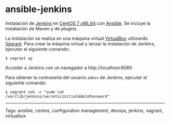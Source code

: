 # ansible-jenkins
Instalación de [Jenkins](https://jenkins.io/) en [CentOS 7 x86_64](https://www.centos.org/) con [Ansible](https://www.ansible.com/). Se incluye la instalación de Maven y de plugins.

La instalación se realiza en una máquina virtual [VirtualBox](https://www.virtualbox.org/) utilizando [Vagrant](https://www.vagrantup.com/). Para crear la máquina virtual y lanzar la instalación de Jenkins, ejecutar el siguiente comando:
```
$ vagrant up
```

Acceder a Jenkins con un navegador a http://localhost:8080

Para obtener la contraseña del usuario `admin` de Jenkins, ejecutar el siguiente comando:
```
$ vagrant ssh -c "sudo cat /var/lib/jenkins/secrets/initialAdminPassword"
```

---

Tags: ansible, centos, configuration management, devops, jenkins, vagrant, virtualbox